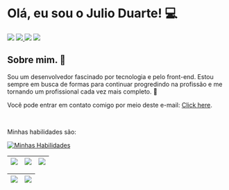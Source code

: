 <h1> Olá, eu sou o Julio Duarte! 💻</h1>

<div> 
     <a href="https://www.instagram.com/ijulio.duarte/" target="_blank"><img src="https://img.shields.io/badge/-Instagram-%23E4405F?style=for-the-badge&logo=instagram&logoColor=white" target="_blank"></a> 
     <a href = "mailto:juliocesarvduarte2003@gmail.com"><img src="https://img.shields.io/badge/Gmail-D14836?style=for-the-badge&logo=gmail&logoColor=white"</a>
     <a href="https://www.linkedin.com/in/ijulio-duarte/" target="_blank"><img src="https://img.shields.io/badge/-LinkedIn-%230077B5?style=for-the-badge&logo=linkedin&logoColor=white" target="_blank"></a>
     <a href="https://wa.me/+5514982010674" target="_blank"><img src="https://img.shields.io/badge/WhatsApp-25D366?style=for-the-badge&logo=whatsapp&logoColor=white" target="_blank"></a>
 </div>
<h2 align="left">
Sobre mim. 👀
</h2>
<p>Sou um desenvolvedor fascinado por tecnologia e pelo front-end. Estou sempre em busca de formas para continuar progredindo na profissão e me tornando um profissional cada vez mais completo. 🚀</p>

<p>Você pode entrar em contato comigo por meio deste e-mail: <a href="mailto:juliocesarvduarte2003@gmail.com">Click here</a>.</p> 
<br>

<p>Minhas habilidades são: </p>
<div align="left">

[![Minhas Habilidades](https://skillicons.dev/icons?i=html,css,js,typescript,react,next,tailwind,webpack,redux,git,figma,vscode
)](https://skillicons.dev)

  </div>
  
  | ![](http://github-profile-summary-cards.vercel.app/api/cards/stats?username=iJulioDuarte&theme=nord_dark) | ![](http://github-profile-summary-cards.vercel.app/api/cards/repos-per-language?username=iJulioDuarte&hide=Html&theme=nord_dark) | ![](http://github-profile-summary-cards.vercel.app/api/cards/most-commit-language?username=iJulioDuarte&theme=nord_dark) |
| :-: | :-: | :-: |

| ![](http://github-profile-summary-cards.vercel.app/api/cards/profile-details?username=iJulioDuarte&theme=nord_dark) | ![](https://github-readme-streak-stats.herokuapp.com/?user=iJulioDuarte&hide_border=true&date_format=M%20j%5B%2C%20Y%5D&background=2D3742&stroke=2D3742&ring=6bbbca&fire=6bbbca&currStreakNum=fff&sideNums=6bbbca&currStreakLabel=6bbbca&sideLabels=fff&dates=fff) |
| :-: | :-: |
